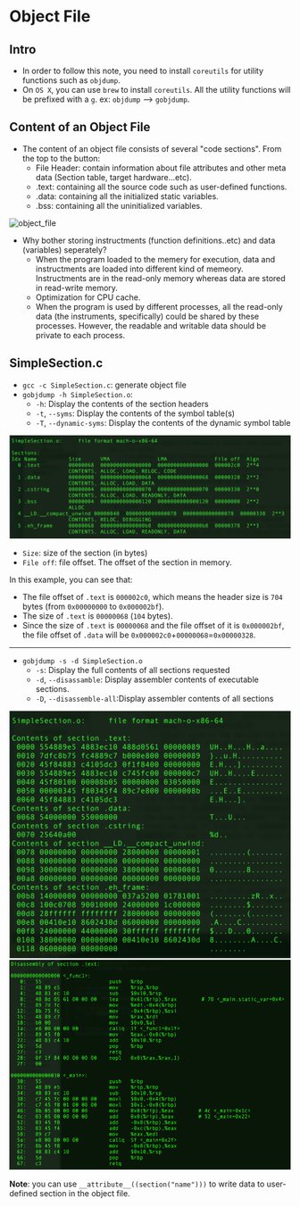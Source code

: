 # Object File

## Intro

- In order to follow this note, you need to install `coreutils` for utility functions such as `objdump`.
- On `OS X`, you can use `brew` to install `coreutils`. All the utility functions will be prefixed with a `g`. ex: `objdump` --> `gobjdump`.

## Content of an Object File

- The content of an object file consists of several "code sections". From the top to the button:
    + File Header: contain information about file attributes and other meta data (Section table, target hardware...etc).
    + .text: containing all the source code such as user-defined functions.
    + .data: containing all the initialized static variables.
    + .bss: containing all the uninitialized variables.

![object_file](img/object_file.png)

- Why bother storing instructments (function definitions..etc) and data (variables) seperately?
    + When the program loaded to the memery for execution, data and instructments are loaded into different kind of memeory. Instructments are in the read-only memory whereas data are stored in read-write memory.
    + Optimization for CPU cache.
    + When the program is used by different processes, all the read-only data (the instruments, specifically) could be shared by these processes. However, the readable and writable data should be private to each process. 

## SimpleSection.c

- `gcc -c SimpleSection.c`: generate object file
- `gobjdump -h SimpleSection.o`:
    + `-h`:  Display the contents of the section headers
    + `-t`, `--syms`: Display the contents of the symbol table(s)
    + `-T`, `--dynamic-syms`: Display the contents of the dynamic symbol table

![objdump](img/objdump.png)
- `Size`: size of the section (in bytes)
- `File off`: file offset. The offset of the section in memory.

In this example, you can see that:

- The file offset of `.text` is `000002c0`, which means the header size is `704` bytes (from `0x00000000` to `0x000002bf`).
- The size of `.text` is `00000068` (`104` bytes).
- Since the size of `.text` is `00000068` and the file offset of it is `0x000002bf`, the file offset of `.data` will be `0x000002c0`+`00000068`=`0x00000328`.

-----

- `gobjdump -s -d SimpleSection.o`
    + `-s`: Display the full contents of all sections requested
    + `-d`, `--disassamble`: Display assembler contents of executable sections.
    + `-D`, `--disassemble-all`:Display assembler contents of all sections

![content](img/content_hex.png)
![disassamble](img/disassamble.png)

**Note**: you can use `__attribute__((section("name")))` to write data to user-defined section in the object file.

